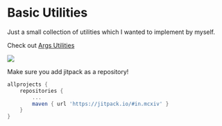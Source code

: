 # Basic Utilities

Just a small collection of utilities which I wanted to implement by myself.

Check out [Args Utilities](src/args/md/README.md)

[![](https://img.shields.io/discord/872811194170347520?color=%237289da&logoColor=%23424549)](https://discord.gg/Ar6Zuj2m82)

Make sure you add jitpack as a repository!

```groovy
allprojects {
    repositories {
        ...
        maven { url 'https://jitpack.io/#in.mcxiv' }
    }
}
```
